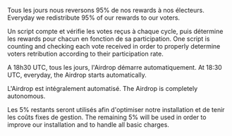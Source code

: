 Tous les jours nous reversons 95% de nos rewards à nos électeurs.
Everyday we redistribute 95% of our rewards to our voters.

Un script compte et vérifie les votes reçus à chaque cycle, puis détermine les rewards pour chacun en fonction de sa participation.
One script is counting and checking each vote received in order to properly determine voters retribution according to their participation rate. 

A 18h30 UTC, tous les jours, l'Airdrop démarre automatiquement.
At 18:30 UTC, everyday, the Airdrop starts automatically.

L'Airdrop est intégralement automatisé.
The Airdrop is completely autonomous.

Les 5% restants seront utilisés afin d'optimiser notre installation et de tenir les coûts fixes de gestion.
The remaining 5% will be used in order to improve our installation and to handle all basic charges.
